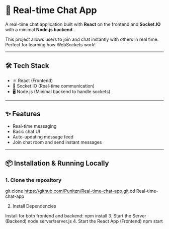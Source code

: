 # 💬 Real-time Chat App

A real-time chat application built with **React** on the frontend and **Socket.IO** with a minimal **Node.js backend**.

This project allows users to join and chat instantly with others in real time. Perfect for learning how WebSockets work!

---

## 🛠 Tech Stack

- ⚛️ React (Frontend)
- 🔌 Socket.IO (Real-time communication)
- 🖥️ Node.js (Minimal backend to handle sockets)

---

## ✨ Features

- Real-time messaging
- Basic chat UI
- Auto-updating message feed
- Join chat room and send instant messages

---

## 📦 Installation & Running Locally

### 1. Clone the repository
git clone https://github.com/Punitzn/Real-time-chat-app.git
cd Real-time-chat-app

2. Install Dependencies

Install for both frontend and backend:
npm install
3. Start the Server (Backend)
node server/server.js
4. Start the React App (Frontend)
npm start

